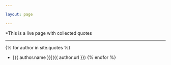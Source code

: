 ```yaml
---

layout: page

---
```


*This is a live page with collected quotes

---


{% for author in site.quotes %}
* [{{ author.name }}]({{ author.url }})
{% endfor %}
